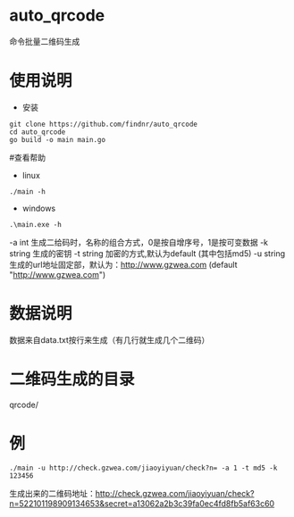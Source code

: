 # auto_qrcode
命令批量二维码生成
# 使用说明
- 安装
```shell
git clone https://github.com/findnr/auto_qrcode
cd auto_qrcode
go build -o main main.go
```
#查看帮助
- linux
```shell
./main -h
```
- windows
```shell
.\main.exe -h
```
-a int
    生成二给码时，名称的组合方式，0是按自增序号，1是按可变数据
-k string
    生成的密钥
-t string
    加密的方式,默认为default (其中包括md5)
-u string
    生成的url地址固定部，默认为：http://www.gzwea.com (default "http://www.gzwea.com")
# 数据说明
数据来自data.txt按行来生成（有几行就生成几个二维码）
# 二维码生成的目录
qrcode/
# 例
```shell
./main -u http://check.gzwea.com/jiaoyiyuan/check?n= -a 1 -t md5 -k 123456
```
生成出来的二维码地址：http://check.gzwea.com/jiaoyiyuan/check?n=522101198909134653&secret=a13062a2b3c39fa0ec4fd8fb5af63c60